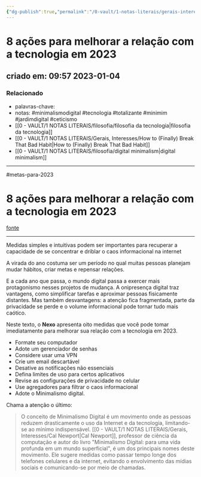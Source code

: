 ```yaml
---
{"dg-publish":true,"permalink":"/0-vault/1-notas-literais/gerais-interesses/8-acoes-para-melhorar-a-relacao-com-a-tecnologia-em-2023/","tags":["minimalismodigital","tecnologia","totalizante","minimim","jardimdigital","ceticismo","metas-para-2023"],"dgHomeLink":true,"dgShowLocalGraph":true,"dgShowFileTree":true,"dgEnableSearch":true,"noteIcon":""}
---
```


# 8 ações para melhorar a relação com a tecnologia em 2023
## criado em: 09:57 2023-01-04

### Relacionado
- palavras-chave: 
- notas: #minimalismodigital #tecnologia #totalizante #minimim #jardimdigital #ceticismo 
- [[0 - VAULT/1 NOTAS LITERAIS/filosofia/filosofia da tecnologia\|filosofia da tecnologia]]
- [[0 - VAULT/1 NOTAS LITERAIS/Gerais, Interesses/How to (Finally) Break That Bad Habit\|How to (Finally) Break That Bad Habit]]
- [[0 - VAULT/1 NOTAS LITERAIS/filosofia/digital minimalism\|digital minimalism]]
---
#metas-para-2023

# 8 ações para melhorar a relação com a tecnologia em 2023

[fonte](https://www.nexojornal.com.br/expresso/2023/01/03/8-a%C3%A7%C3%B5es-para-melhorar-a-rela%C3%A7%C3%A3o-com-a-tecnologia-em-2023)

---

Medidas simples e intuitivas podem ser importantes para recuperar a capacidade de se concentrar e driblar o caos informacional na internet

A virada do ano costuma ser um período no qual muitas pessoas planejam mudar hábitos, criar metas e repensar relações.

E a cada ano que passa, o mundo digital passa a exercer mais protagonismo nesses projetos de mudança. A onipresença digital traz vantagens, como simplificar tarefas e aproximar pessoas fisicamente distantes. Mas também desvantagens: a atenção fica fragmentada, parte da privacidade se perde e o volume informacional pode tornar tudo mais caótico.

Neste texto, o **Nexo** apresenta oito medidas que você pode tomar imediatamente para melhorar sua relação com a tecnologia em 2023.

- Formate seu computador
- Adote um gerenciador de senhas
- Considere usar uma VPN
- Crie um email descartável
- Desative as notificações não essenciais
- Defina limites de uso para certos aplicativos
- Revise as configurações de privacidade no celular
- Use agregadores para filtrar o caos informacional
- Adote o Minimalismo digital.

Chama a atenção o último:

>O conceito de Minimalismo Digital é um movimento onde as pessoas reduzem drasticamente o uso da Internet e da tecnologia, limitando-se ao mínimo indispensável. [[0 - VAULT/1 NOTAS LITERAIS/Gerais, Interesses/Cal Newport\|Cal Newport]], professor de ciência da computação e autor do livro "Minimalismo Digital: para uma vida profunda em um mundo superficial", é um dos principais nomes deste movimento. Ele sugere medidas como passar tempo longe dos telefones celulares e da internet, evitando o envolvimento das mídias sociais e comunicando-se por meio de chamadas.